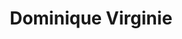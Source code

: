 ---
title: "Dominique Virginie"
url: /la-haye-du-puits/dominique-virginie/
shop: réparation de voitures
---
